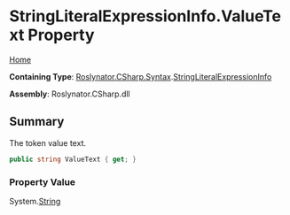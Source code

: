 <a name="_top"></a>

# StringLiteralExpressionInfo\.ValueText Property

[Home](../../../../../README.md#_top)

**Containing Type**: [Roslynator.CSharp.Syntax](../../README.md#_top)\.[StringLiteralExpressionInfo](../README.md#_top)

**Assembly**: Roslynator\.CSharp\.dll

## Summary

The token value text\.

```csharp
public string ValueText { get; }
```

### Property Value

System\.[String](https://docs.microsoft.com/en-us/dotnet/api/system.string)

